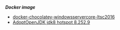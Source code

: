 ***Docker image***
- [docker-chocolatey-windowsservercore-ltsc2016](../../../docker-chocolatey-windowsservercore-ltsc2016)
- [AdoptOpenJDK jdk8 hotspot 8.252.9](https://chocolatey.org/packages/adoptopenjdk8)
